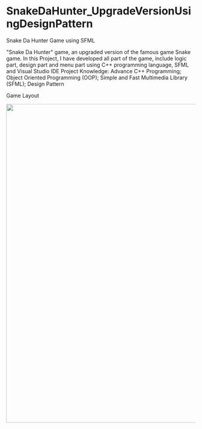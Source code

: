 # SnakeDaHunter_UpgradeVersionUsingDesignPattern

Snake Da Hunter Game using SFML

"Snake Da Hunter" game, an upgraded version of the famous game Snake game.
In this Project, I have developed all part of the game, include logic part, design part and menu part using C++ programming language, SFML and Visual Studio IDE
Project Knowledge: Advance C++ Programming; Object Oriented Programming (OOP); Simple and Fast Multimedia Library (SFML); Design Pattern

Game Layout
<p align="center">
   <img width="800" height="850" src="https://github.com/congminh1809/SnakeDaHunter_UpgradeVersionUsingDesignPattern/blob/master/SFML-2.5.1/Demo.gif">
</p>
